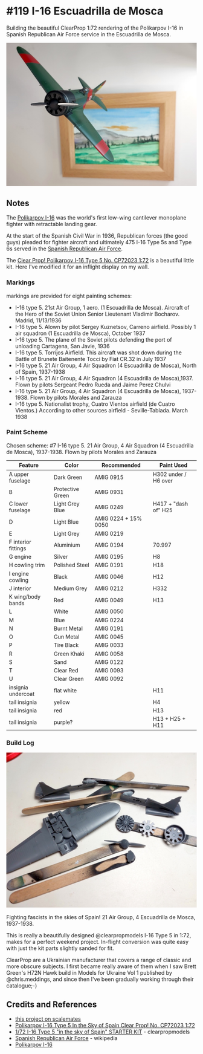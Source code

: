 # #119 I-16 Escuadrilla de Mosca

Building the beautiful ClearProp 1:72 rendering of the Polikarpov I-16 in Spanish Republican Air Force service in the Escuadrilla de Mosca.

![Build](./assets/PolikarpovI16_build.jpg?raw=true)

## Notes

The [Polikarpov I-16](https://en.wikipedia.org/wiki/Polikarpov_I-16) was the world's first low-wing cantilever monoplane fighter with retractable landing gear.

At the start of the Spanish Civil War in 1936, Republican forces (the good guys) pleaded for fighter aircraft
and ultimately 475 I-16 Type 5s and Type 6s served in the
[Spanish Republican Air Force](https://en.wikipedia.org/wiki/Spanish_Republican_Air_Force).

The
[Clear Prop! Polikarpov I-16 Type 5 No. CP72023 1:72](https://www.scalemates.com/kits/clear-prop-cp72023-polikarpov-i-16-type-5--1397963)
is a beautiful little kit. Here I've modified it for an inflight display on my wall.

### Markings

markings are provided for eight painting schemes:

* I-16 type 5. 21st Air Group, 1 aero. (1 Escuadrilla de Mosca). Aircraft of the Hero of the Soviet Union Senior Lieutenant Vladimir Bocharov. Madrid, 11/13/1936
* I-16 type 5. Alown by pilot Sergey Kuznetsov, Carreno airfield. Possibly 1 air squadron (1 Escuadrilla de Mosca), October 1937
* I-16 type 5. The plane of the Soviet pilots defending the port of unloading Cartagena, San Javie, 1936
* I-16 type 5. Torrijos Airfield. This aircraft was shot down during the Battle of Brunete Baitenente Tocci by Fiat CR.32 in July 1937
* I-16 type 5. 21 Air Group, 4 Air Squadron (4 Escuadrilla de Mosca), North of Spain, 1937-1938
* I-16 type 5. 21 Air Group, 4 Air Squadron (4 Escuadrilla de Mosca),1937. Flown by pilots Sergeant Pedro Rueda and Jaime Perez Chulvi
* I-16 type 5. 21 Air Group, 4 Air Squadron (4 Escuadrilla de Mosca), 1937-1938. Flown by pilots Morales and Zarauza
* I-16 type 5. Nationalist trophy, Cuatro Vientos airfield (de Cuatro Vientos.) According to other sources airfield - Seville-Tablada. March 1938

### Paint Scheme

Chosen scheme: #7 I-16 type 5. 21 Air Group, 4 Air Squadron (4 Escuadrilla de Mosca), 1937-1938. Flown by pilots Morales and Zarauza

| Feature               | Color                | Recommended | Paint Used |
|-----------------------|----------------------|-------------|------------|
| A upper fuselage      | Dark Green           | AMIG 0915   | H302 under / H6 over      |
| B                     | Protective Green     | AMIG 0931   |            |
| C lower fuselage      | Light Grey Blue      | AMIG 0249   | H417 + "dash of" H25 |
| D                     | Light Blue           | AMIG 0224 + 15% 0050 | |
| E                     | Light Grey           | AMIG 0219   |            |
| F interior fittings   | Aluminium            | AMIG 0194   | 70.997     |
| G engine              | Silver               | AMIG 0195   | H8         |
| H cowling trim        | Polished Steel       | AMIG 0191   | H18        |
| I engine cowling      | Black                | AMIG 0046   | H12        |
| J interior            | Medium Grey          | AMIG 0212   | H332       |
| K wing/body bands     | Red                  | AMIG 0049   | H13        |
| L                     | White                | AMIG 0050   |            |
| M                     | Blue                 | AMIG 0224   |            |
| N                     | Burnt Metal          | AMIG 0191   |            |
| O                     | Gun Metal            | AMIG 0045   |            |
| P                     | Tire Black           | AMIG 0033   |            |
| R                     | Green Khaki          | AMIG 0058   |            |
| S                     | Sand                 | AMIG 0122   |            |
| T                     | Clear Red            | AMIG 0093   |            |
| U                     | Clear Green          | AMIG 0092   |            |
| insignia undercoat    | flat white           |             | H11        |
| tail insignia         | yellow               |             | H4               |
| tail insignia         | red                  |             | H13              |
| tail insignia         | purple?              |             | H13 + H25 + H11  |

### Build Log

![build01a](./assets/build01a.jpg?raw=true)

Fighting fascists in the skies of Spain! 21 Air Group, 4 Escuadrilla de Mosca, 1937-1938.

This is really a beautifully designed @clearpropmodels I-16 Type 5 in 1:72, makes for a perfect weekend project.
In-flight conversion was quite easy with just the kit parts slightly sanded for fit.

ClearProp are a Ukrainian manufacturer that covers a range of classic and more obscure subjects.
I first became really aware of them when I saw Brett Green's H72N Hawk build in Models for Ukraine Vol 1 published by @chris.meddings,
and since then I've been gradually working through their catalogue;-)

## Credits and References

* [this project on scalemates](https://www.scalemates.com/profiles/mate.php?id=74137&p=projects&project=178308)
* [Polikarpov I-16 Type 5 In the Sky of Spain Clear Prop! No. CP72023 1:72](https://www.scalemates.com/kits/clear-prop-cp72023-polikarpov-i-16-type-5--1397963)
* [1/72 I-16 Type 5 "in the sky of Spain" STARTER KIT](https://clearpropmodels.com/cp_72023) - clearpropmodels
* [Spanish Republican Air Force](https://en.wikipedia.org/wiki/Spanish_Republican_Air_Force) - wikipedia
* [Polikarpov I-16](https://en.wikipedia.org/wiki/Polikarpov_I-16)

